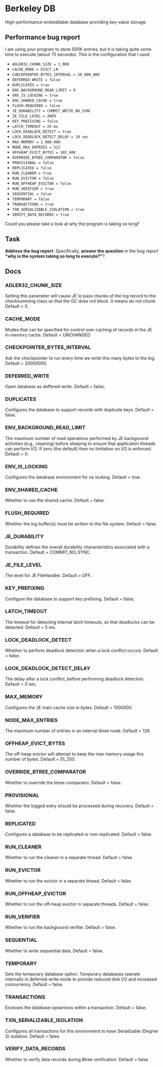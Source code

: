 # Berkeley DB

High-performance embeddable database providing key-value storage.

## Performance bug report

I am using your program to store 500K entries, but it is taking quite some time to execute (about 75 seconds). This is
the configuration that I used:

* `ADLER32_CHUNK_SIZE = 1_000`
* `CACHE_MODE = EVICT_LN`
* `CHECKPOINTER_BYTES_INTERVAL = 20_000_000`
* `DEFERRED_WRITE = false`
* `DUPLICATES = true`
* `ENV_BACKGROUND_READ_LIMIT = 0`
* `ENV_IS_LOCKING = true`
* `ENV_SHARED_CACHE = true`
* `FLUSH_REQUIRED = false`
* `JE_DURABILITY = COMMIT_WRITE_NO_SYNC`
* `JE_FILE_LEVEL = INFO`
* `KEY_PREFIXING = false`
* `LATCH_TIMEOUT = 25 ms`
* `LOCK_DEADLOCK_DETECT = true`
* `LOCK_DEADLOCK_DETECT_DELAY = 10 sec`
* `MAX_MEMORY = 1_000_000`
* `NODE_MAX_ENTRIES = 512`
* `OFFHEAP_EVICT_BYTES = 102_400`
* `OVERRIDE_BTREE_COMPARATOR = false`
* `PROVISIONAL = false`
* `REPLICATED = false`
* `RUN_CLEANER = true`
* `RUN_EVICTOR = false`
* `RUN_OFFHEAP_EVICTOR = false`
* `RUN_VERIFIER = true`
* `SEQUENTIAL = false`
* `TEMPORARY = false`
* `TRANSACTIONS = true`
* `TXN_SERIALIZABLE_ISOLATION = true`
* `VERIFY_DATA_RECORDS = true`

Could you please take a look at why the program is taking so long?

## Task

**Address the bug report**. Specifically, **answer the question** in the bug report **"why is the system taking so long
to execute?"**?.

## Docs

### ADLER32_CHUNK_SIZE

Setting this parameter will cause JE to pass chunks of the log record to the checksumming class so that the GC does not
block.
0 means do not chunk.
Default = 0.

### CACHE_MODE
Modes that can be specified for control over caching of records in the JE in-memory cache.
Default = UNCHANGED

### CHECKPOINTER_BYTES_INTERVAL
Ask the checkpointer to run every time we write this many bytes to the log.
Default = 20000000.

### DEFERRED_WRITE
Open database as deffered-write.
Default = false;

### DUPLICATES
Configures the database to support records with duplicate keys.
Default = false.

### ENV_BACKGROUND_READ_LIMIT
The maximum number of read operations performed by JE background activities (e.g., cleaning) before sleeping to ensure that application threads can perform I/O.
If zero (the default) then no limitation on I/O is enforced.
Default = 0.

### ENV_IS_LOCKING
Configures the database environment for no locking.
Default = true.

### ENV_SHARED_CACHE
Whether to use the shared cache.
Default = false.

### FLUSH_REQUIRED
Whether the log buffer(s) must be written to the file system.
Default = false.

### JE_DURABILITY
Durability defines the overall durability characteristics associated with a transaction.
Default = COMMIT_NO_SYNC.

### JE_FILE_LEVEL
The level for JE FileHandler.
Default = OFF.

### KEY_PREFIXING 
Configure the database to support key prefixing.
Default = false;

### LATCH_TIMEOUT
The timeout for detecting internal latch timeouts, so that deadlocks can be detected.
Default = 5 ms.

### LOCK_DEADLOCK_DETECT
Whether to perform deadlock detection when a lock conflict occurs.
Default = false.

### LOCK_DEADLOCK_DETECT_DELAY
The delay after a lock conflict, before performing deadlock detection.
Default = 0 sec.

### MAX_MEMORY
Configures the JE main cache size in bytes.
Default = 1000000.

### NODE_MAX_ENTRIES
The maximum number of entries in an internal btree node.
Default = 128.

### OFFHEAP_EVICT_BYTES
The off-heap evictor will attempt to keep the max memory usage this number of bytes.
Default = 51_200.

### OVERRIDE_BTREE_COMPARATOR
Whether to override the btree comparator.
Default = false.

### PROVISIONAL
Whether the logged entry should be processed during recovery.
Default = false.

### REPLICATED
Configures a database to be replicated or non-replicated.
Default = false.

### RUN_CLEANER
Whether to run the cleaner in a separate thread.
Default = false.

### RUN_EVICTOR
Whether to run the evictor in a separate thread.
Default = false.

### RUN_OFFHEAP_EVICTOR
Whether to run the off-heap evictor in separate threads.
Default = false.

### RUN_VERIFIER
Whether to run the background verifier.
Default = false.

### SEQUENTIAL
Whether to write sequential data.
Default = false.

### TEMPORARY
Sets the temporary database option.
Temporary databases operate internally in deferred-write mode to provide reduced disk I/O and increased concurrency.
Default = false.

### TRANSACTIONS
Encloses the database opeartions within a transaction.
Default = false.

### TXN_SERIALIZABLE_ISOLATION
Configures all transactions for this environment to have Serializable (Degree 3) isolation.
Default = false.

### VERIFY_DATA_RECORDS
Whether to verify data records during Btree verification.
Default = false.
